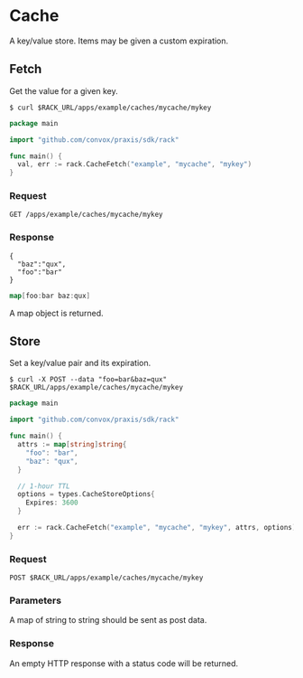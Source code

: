 # Cache

A key/value store. Items may be given a custom expiration.

## Fetch

Get the value for a given key.

```shell
$ curl $RACK_URL/apps/example/caches/mycache/mykey
```

```go
package main

import "github.com/convox/praxis/sdk/rack"

func main() {
  val, err := rack.CacheFetch("example", "mycache", "mykey")
}
```

### Request

`GET /apps/example/caches/mycache/mykey`

### Response

```shell
{
  "baz":"qux",
  "foo":"bar"
}
```

```go
map[foo:bar baz:qux]
```

A map object is returned.

## Store

Set a key/value pair and its expiration.

```shell
$ curl -X POST --data "foo=bar&baz=qux" $RACK_URL/apps/example/caches/mycache/mykey
```

```go
package main

import "github.com/convox/praxis/sdk/rack"

func main() {
  attrs := map[string]string{
    "foo": "bar",
    "baz": "qux",
  }

  // 1-hour TTL
  options = types.CacheStoreOptions{
    Expires: 3600
  }

  err := rack.CacheFetch("example", "mycache", "mykey", attrs, options)
}
```

### Request

`POST $RACK_URL/apps/example/caches/mycache/mykey`

### Parameters

A map of string to string should be sent as post data.

### Response

An empty HTTP response with a status code will be returned.
